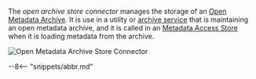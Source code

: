 <!-- SPDX-License-Identifier: CC-BY-4.0 -->
<!-- Copyright Contributors to the ODPi Egeria project. -->


The *open archive store connector* manages the storage of an [Open Metadata Archive](/egeria-docs/concepts/open-metadata-archive).  It is use in a utility or [archive service](/egeria-docs/concepts/archive-service) that is maintaining an open metadata archive, and it is called in an [Metadata Access Store](/egeria-docs/concepts/metadata-access-store) when it is loading metadata from the archive.

![Open Metadata Archive Store Connector](/egeria-docs/connectors/runtime/open-metadata-archve-store-connector.svg)

--8<-- "snippets/abbr.md"
